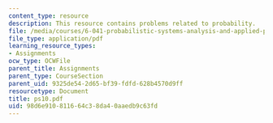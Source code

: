 ```yaml
---
content_type: resource
description: This resource contains problems related to probability.
file: /media/courses/6-041-probabilistic-systems-analysis-and-applied-probability-spring-2006/98d6e910811664c38da40aaedb9c63fd_ps10.pdf
file_type: application/pdf
learning_resource_types:
- Assignments
ocw_type: OCWFile
parent_title: Assignments
parent_type: CourseSection
parent_uid: 9325de54-2d65-bf39-fdfd-628b4570d9ff
resourcetype: Document
title: ps10.pdf
uid: 98d6e910-8116-64c3-8da4-0aaedb9c63fd
---
```

